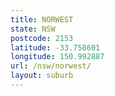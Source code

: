 ```yaml
---
title: NORWEST
state: NSW
postcode: 2153
latitude: -33.758601
longitude: 150.992887
url: /nsw/norwest/
layout: suburb
---
```


